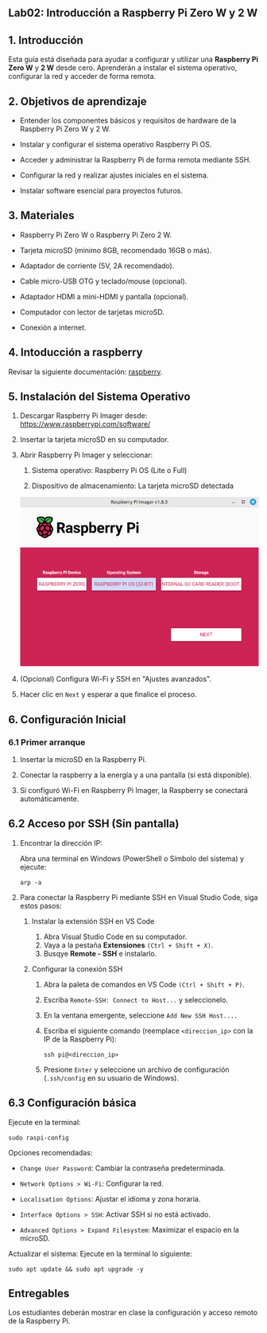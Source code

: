 ## Lab02: Introducción a Raspberry Pi Zero W y 2 W

## 1. Introducción

Esta guía está diseñada para ayudar a configurar y utilizar una **Raspberry Pi Zero W** y **2 W** desde cero. Aprenderán a instalar el sistema operativo, configurar la red y acceder de forma remota.

## 2. Objetivos de aprendizaje

* Entender los componentes básicos y requisitos de hardware de la Raspberry Pi Zero W y 2 W.

* Instalar y configurar el sistema operativo Raspberry Pi OS.

* Acceder y administrar la Raspberry Pi de forma remota mediante SSH.

* Configurar la red y realizar ajustes iniciales en el sistema.

* Instalar software esencial para proyectos futuros.


## 3. Materiales

* Raspberry Pi Zero W o Raspberry Pi Zero 2 W.

* Tarjeta microSD (mínimo 8GB, recomendado 16GB o más).

* Adaptador de corriente (5V, 2A recomendado).

* Cable micro-USB OTG y teclado/mouse (opcional).

* Adaptador HDMI a mini-HDMI y pantalla (opcional).

* Computador con lector de tarjetas microSD.

* Conexión a internet.


## 4. Intoducción a raspberry

Revisar la siguiente documentación: [raspberry](/laboratorios/2_lab02/raspberry_intro.md).

## 5. Instalación del Sistema Operativo

1. Descargar Raspberry Pi Imager desde: https://www.raspberrypi.com/software/

2. Insertar la tarjeta microSD en su computador.

3. Abrir Raspberry Pi Imager y seleccionar:

    1. Sistema operativo: Raspberry Pi OS (Lite o Full)

    2. Dispositivo de almacenamiento: La tarjeta microSD detectada

    ![imager](/laboratorios/figs/lab02/imager.png)

4. (Opcional) Configura Wi-Fi y SSH en "Ajustes avanzados".

5. Hacer clic en ```Next``` y esperar a que finalice el proceso.

## 6. Configuración Inicial

### 6.1 Primer arranque

1. Insertar la microSD en la Raspberry Pi.

2. Conectar la raspberry a la energía y a una pantalla (si está disponible).

3. Si configuró Wi-Fi en Raspberry Pi Imager, la Raspberry se conectará automáticamente.


## 6.2 Acceso por SSH (Sin pantalla)

1. Encontrar la dirección IP:

    Abra una terminal en Windows (PowerShell o Símbolo del sistema) y ejecute:

    ```
    arp -a
    ```

2. Para conectar la Raspberry Pi mediante SSH en Visual Studio Code, siga estos pasos:

    1. Instalar la extensión SSH en VS Code

        1. Abra Visual Studio Code en su computador.
        2. Vaya a la pestaña **Extensiones** ```(Ctrl + Shift + X)```.
        3. Busqye **Remote - SSH** e instalarlo.

    2. Configurar la conexión SSH

        1. Abra la paleta de comandos en VS Code ```(Ctrl + Shift + P)```.
        2. Escriba ```Remote-SSH: Connect to Host...``` y seleccionelo.
        3. En la ventana emergente, seleccione ```Add New SSH Host....```
        4. Escriba el siguiente comando (reemplace ```<direccion_ip>``` con la IP de la Raspberry Pi):

            ```
            ssh pi@<direccion_ip>
            ```

        5. Presione ```Enter``` y seleccione un archivo de configuración (```.ssh/config``` en su usuario de Windows).

## 6.3 Configuración básica

Ejecute en la terminal:

```
sudo raspi-config
```

Opciones recomendadas:

* ```Change User Password```: Cambiar la contraseña predeterminada.

* ```Network Options > Wi-Fi```: Configurar la red.

* ```Localisation Options```: Ajustar el idioma y zona horaria.

* ```Interface Options > SSH```: Activar SSH si no está activado.

* ```Advanced Options > Expand Filesystem```: Maximizar el espacio en la microSD.

Actualizar el sistema: Ejecute en la terminal lo siguiente:

```
sudo apt update && sudo apt upgrade -y  
```

## Entregables

Los estudiantes deberán mostrar en clase la configuración y acceso remoto de la Raspberry Pi.